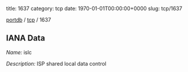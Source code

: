title: 1637
category: tcp
date: 1970-01-01T00:00:00+0000
slug: tcp/1637

[portdb](/) / [tcp](/category/tcp.html) / 1637


## IANA Data

_Name:_ islc

_Description:_ ISP shared local data control

